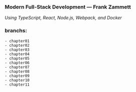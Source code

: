 ### Modern Full-Stack Development — Frank Zammett  
_Using TypeScript, React, Node.js, Webpack, and Docker_

### branchs:
    - chapter01
    - chapter02
    - chapter03
    - chapter04
    - chapter05
    - chapter06
    - chapter07
    - chapter08
    - chapter09
    - chapter10
    - chapter11

